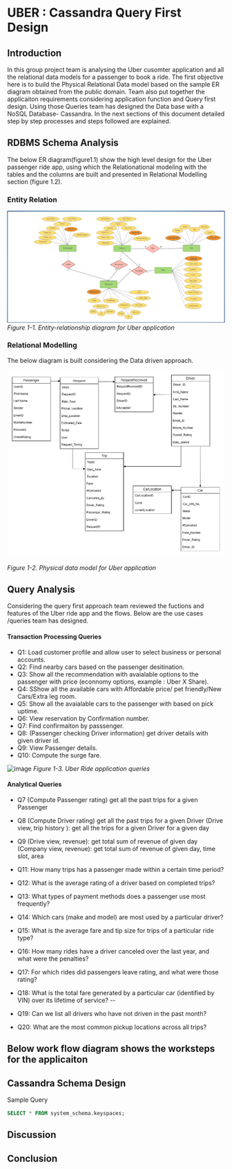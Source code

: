 # UBER : Cassandra Query First Design

## Introduction
In this group project team is analysing the Uber cusomter application and all the relational data models for a passenger to book a ride. The first objective here is to build the Physical Relational Data model based on the sample ER diagram obtained from the public domain. Team also put together the applicaiton requirements considering application function and Query first design. Using those Queries team has designed the Data base with a NoSQL Database- Cassandra. 
In the next sections of this document detailed step by step processes and steps  followed are explained.

## RDBMS Schema Analysis
The below ER diagram(figure1.1) show the high level design for the Uber passenger ride app, using which the Relationational modeling with the tables and the columns are built and presented in Relational Modelling section (figure 1.2).
### Entity Relation

![alt text](images/uber_er.png)
_Figure 1-1. Entity-relationship diagram for Uber application_

### Relational Modelling
The below diagram is built considering the Data driven approach.

![alt text](images/uber_physical_design.png)

_Figure 1-2. Physical data model for Uber application_

## Query Analysis
Considering the query first approach team reviewed the fuctions and features of the Uber ride app and the flows. 
Below are the use cases /queries team has designed. 

#### Transaction Processing Queries

- Q1: Load customer profile and allow user to select business or personal accounts.
- Q2: Find nearby cars based on the passenger desitination.
- Q3: Show all the recommendation with avaialable options to the passenger with price (econnomy options, example : Uber X Share).
- Q4: SShow  all the available cars with Affordable price/ pet friendly/New Cars/Extra leg room.
- Q5: Show all the avaialable cars to the passenger with based on pick uptime.
- Q6: View reservation by Confirmation number.
- Q7: Find confirmaiton by passsenger.
- Q8: (Passenger checking Driver information) get driver details with given driver id.
- Q9: View Passenger details.
- Q10: Compute the surge fare.

![image](https://github.com/ISM6562-Big-Data/TEAM_DATA_MINERS/assets/151387182/3c508cc2-874e-4167-9437-106a32642157)
_Figure 1-3. Uber Ride application queries_

#### Analytical Queries

- Q7 (Compute Passenger rating) get all the past trips for a given Passenger
- Q8 (Compute Driver rating) get all the past trips for a given Driver
  (Drive view, trip history ): get all the trips for a given Driver for a given day
- Q9 (Drive view, revenue): get total sum of revenue of given day
  (Company view, revenue): get total sum of revenue of given day, time slot, area

- Q11: How many trips has a passenger made within a certain time period?
- Q12: What is the average rating of a driver based on completed trips?
- Q13: What types of payment methods does a passenger use most frequently?
- Q14: Which cars (make and model) are most used by a particular driver?
- Q15: What is the average fare and tip size for trips of a particular ride type?
- Q16: How many rides have a driver canceled over the last year, and what were the penalties?
- Q17: For which rides did passengers leave rating, and what were those rating?
- Q18: What is the total fare generated by a particular car (identified by VIN) over its lifetime of service? --
- Q19: Can we list all drivers who have not driven in the past month?
- Q20: What are the most common pickup locations across all trips?
## Below work flow diagram shows the worksteps for the applicaiton

## Cassandra Schema Design

Sample Query

```sql
SELECT * FROM system_schema.keyspaces;
```

## Discussion

## Conclusion
